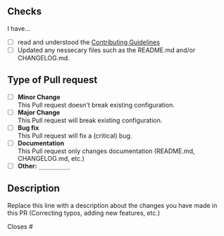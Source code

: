 <!--
    Thank you for opening this Pull request!
    Please make sure to read the info in this PR and to
    provide all nessecary information.

    Not following the template may result in your PR
    being closed without warning!
-->

## Checks
<!-- Please "check" the below options by replacing [ ] with [x] -->

I have...

- [ ] read and understood the [Contributing Guidelines][contributing]
- [ ] Updated any nessecary files such as the README.md and/or CHANGELOG.md.

## Type of Pull request
<!-- Please "check" the below options by replacing [ ] with [x] -->
<!-- ONLY select one option! -->

- [ ] **Minor Change**  
  This Pull request doesn't break existing configuration.
- [ ] **Major Change**  
  This Pull request will break existing configuration.
- [ ] **Bug fix**  
  This Pull request will fix a (critical) bug.
- [ ] **Documentation**  
  This Pull request only changes documentation (README.md, CHANGELOG.md, etc.)
- [ ] **Other:** `__________` <!-- Replace the __________ with what you changed -->

## Description

Replace this line with a description about the changes you have made in this PR (Correcting typos, adding new features, etc.)

<!-- When your Pull request is related to an issue, mention the ID here -->
Closes #

<!-- Do not edit anything below this line! -->
[contributing]: https://github.com/Readme-Workflows/recent-activity/blob/main/.github/CONTRIBUTING.md
